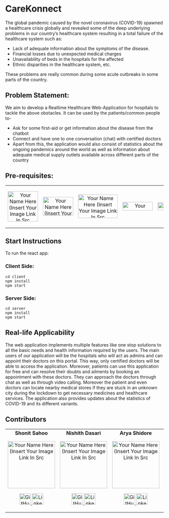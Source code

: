 # CareKonnect

The global pandemic caused by the novel coronavirus (COVID-19) spawned a healthcare crisis globally and revealed some of the deep underlying problems in our country’s healthcare system resulting in a total failure of the healthcare system such as:  
- Lack of adequate information about the symptoms of the disease.   
- Financial losses due to unexpected medical charges    
- Unavailability of beds in the hospitals for the affected
- Ethnic disparities in the healthcare system, etc. 

These problems are really common during some acute outbreaks in some parts of the country.  

## Problem Statement: 
We aim to develop a Realtime Healthcare Web-Application for hospitals to tackle the above obstacles.
It can be used by the patients/common people to-  
- Ask for some first-aid or get information about the disease from the chatbot 
- Connect and have one to one conversation (chat) with certified doctors 
- Apart from this, the application would also consist of statistics about the ongoing pandemics around the world as well as information about adequate medical supply outlets available across different parts of the country

## Pre-requisites:

<table>
	<tr align="center">
		<td>
		<p align="center">
			<img src = "https://www.iconninja.com/files/332/243/605/react-js-react-logo-js-icon.png" width="96" height="96" alt="Your Name Here (Insert Your Image Link In Src">
		</p>
		</td>
		<td>
		<p align="center">
			<img src = "https://www.iconninja.com/files/737/358/547/code-nodejs-logo-development-icon.png" width="96" height="59" alt="Your Name Here (Insert Your Image Link In Src">
		</p>
		</td>
				<td>
		<p align="center">
			<img src = "https://i0.wp.com/iotbyhvm.ooo/wp-content/uploads/2019/01/expressjs.png?resize=800%2C445&ssl=1" width="125" height="75" alt="Your Name Here (Insert Your Image Link In Src">
		</p>
		</td>
		<td>
		<p align="center">
			<img src = "https://www.iconninja.com/files/707/239/680/programming-logo-mongodb-development-code-icon.png" width="96" height="27" alt="Your Name Here (Insert Your Image Link In Src">
		</p>
		</td>
		<td>
		<p align="center">
			<img src = "https://dka575ofm4ao0.cloudfront.net/pages-transactional_logos/retina/183615/Flow_XO_Logo_-_Colour.png"width="96" height="25" alt="Your Name Here (Insert Your Image Link In Src">
		</td>
	</tr>
</table>


## Start Instructions

To run the react app: 

### Client Side:

```
cd client
npm install
npm start
```
### Server Side:

```
cd server
npm install
npm start
```

## Real-life Applicability 

The web application implements multiple features like one stop solutions to all the basic needs and health information required by the users. 
The main users of our application will be the hospitals who will act as admins and can appoint their doctors on this portal. This way, only certified doctors will be able to access the application. Moreover, patients can use this application for free and can resolve their doubts and ailments by booking an appointment with these doctors. They can approach the doctors through chat as well as through video calling. Moreover the patient and even doctors can locate nearby medical stores if they are stuck in an unknown city during the lockdown to get necessary medicines and healthcare services. The application also provides updates about the statistics of COVID-19 and its different variants. 


## Contributors

<table>
	<tr align="center">
		<td>
      <b>Shonit Sahoo</b>
		<p align="center">
			<img src = "https://avatars.githubusercontent.com/u/97381143?v=4" width="150" height="150" alt="Your Name Here (Insert Your Image Link In Src">
		</p>
			<p align="center">
				<a href = "https://github.com/Shonit09">
					<img src = "http://www.iconninja.com/files/241/825/211/round-collaboration-social-github-code-circle-network-icon.svg" width="36" height = "36" alt="GitHub"/>
				</a>
				<a href = "https://www.linkedin.com/in/shonit-sahoo-37a09a224/">
					<img src = "http://www.iconninja.com/files/863/607/751/network-linkedin-social-connection-circular-circle-media-icon.svg" width="36" height="36" alt="LinkedIn"/>
				</a>
			</p>
		</td>
    <td>
      <b>Nishith Dasari</b>
		<p align="center">
			<img src = "https://avatars.githubusercontent.com/u/76157507?v=4" width="150" height="150" alt="Your Name Here (Insert Your Image Link In Src">
		</p>
			<p align="center">
				<a href = "https://github.com/NishithD">
					<img src = "http://www.iconninja.com/files/241/825/211/round-collaboration-social-github-code-circle-network-icon.svg" width="36" height = "36" alt="GitHub"/>
				</a>
				<a href = "https://www.linkedin.com/in/nishith-dasari-b72b78205/">
					<img src = "http://www.iconninja.com/files/863/607/751/network-linkedin-social-connection-circular-circle-media-icon.svg" width="36" height="36" alt="LinkedIn"/>
				</a>
			</p>
		</td>
		<td>
      <b>Arya Shidore</b>
		<p align="center">
			<img src = "https://avatars.githubusercontent.com/u/80646043?v=4" width="150" height="150" alt="Your Name Here (Insert Your Image Link In Src">
		</p>
			<p align="center">
				<a href = "https://github.com/Aryashidore2002">
					<img src = "http://www.iconninja.com/files/241/825/211/round-collaboration-social-github-code-circle-network-icon.svg" width="36" height = "36" alt="GitHub"/>
				</a>
				<a href = "https://www.linkedin.com/in/arya-shidore-8b7283208/">
					<img src = "http://www.iconninja.com/files/863/607/751/network-linkedin-social-connection-circular-circle-media-icon.svg" width="36" height="36" alt="LinkedIn"/>
				</a>
			</p>
		</td>
		<td>
      <b>Shreyskar Shukla</b>
		<p align="center">
			<img src = "https://avatars.githubusercontent.com/u/98003297?v=4" width="150" height="150" alt="Your Name Here (Insert Your Image Link In Src">
		</p>
			<p align="center">
				<a href = "https://github.com/Shreyskar007">
					<img src = "http://www.iconninja.com/files/241/825/211/round-collaboration-social-github-code-circle-network-icon.svg" width="36" height = "36" alt="GitHub"/>
				</a>
				<a href = "https://www.linkedin.com/in/shreyskarshukla7/">
					<img src = "http://www.iconninja.com/files/863/607/751/network-linkedin-social-connection-circular-circle-media-icon.svg" width="36" height="36" alt="LinkedIn"/>
				</a>
			</p>
		</td>
	</tr>
</table>
